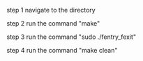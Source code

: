 step 1
navigate to the directory 



step 2 
run the command "make"


step 3 
run the command "sudo ./fentry_fexit"


step 4 
run the command "make clean"